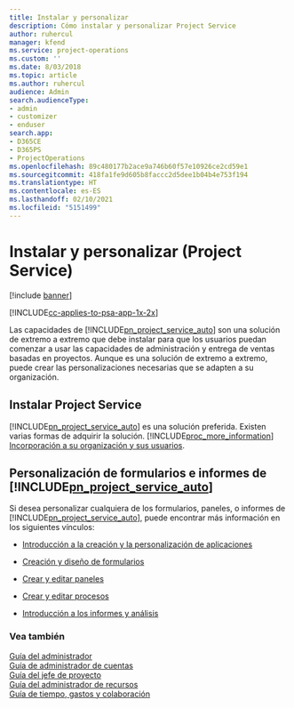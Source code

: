 ```yaml
---
title: Instalar y personalizar
description: Cómo instalar y personalizar Project Service
author: ruhercul
manager: kfend
ms.service: project-operations
ms.custom: ''
ms.date: 8/03/2018
ms.topic: article
ms.author: ruhercul
audience: Admin
search.audienceType:
- admin
- customizer
- enduser
search.app:
- D365CE
- D365PS
- ProjectOperations
ms.openlocfilehash: 89c480177b2ace9a746b60f57e10926ce2cd59e1
ms.sourcegitcommit: 418fa1fe9d605b8faccc2d5dee1b04b4e753f194
ms.translationtype: HT
ms.contentlocale: es-ES
ms.lasthandoff: 02/10/2021
ms.locfileid: "5151499"
---
```

# <a name="install-and-customize-project-service"></a>Instalar y personalizar (Project Service)

[!include [banner](../includes/psa-now-project-operations.md)]

[!INCLUDE[cc-applies-to-psa-app-1x-2x](../includes/cc-applies-to-psa-app-1x-2x.md)]

Las capacidades de [!INCLUDE[pn_project_service_auto](../includes/pn-project-service-auto.md)] son una solución de extremo a extremo que debe instalar para que los usuarios puedan comenzar a usar las capacidades de administración y entrega de ventas basadas en proyectos. Aunque es una solución de extremo a extremo, puede crear las personalizaciones necesarias que se adapten a su organización.  
<!-- TODO: I expect to find the information on how to get and install this here. Please find that and add it here. Same for Project Service.--> 
  
## <a name="install-project-service"></a>Instalar Project Service  
 [!INCLUDE[pn_project_service_auto](../includes/pn-project-service-auto.md)] es una solución preferida. Existen varias formas de adquirir la solución. [!INCLUDE[proc_more_information](../includes/proc-more-information.md)] [Incorporación a su organización y sus usuarios](https://docs.microsoft.com/dynamics365/customerengagement/on-premises/admin/onboard-your-organization-and-users-to-dynamics-365-online).  
  
## <a name="customize-pn_project_service_auto-forms-and-reports"></a>Personalización de formularios e informes de [!INCLUDE[pn_project_service_auto](../includes/pn-project-service-auto.md)]  
 Si desea personalizar cualquiera de los formularios, paneles, o informes de [!INCLUDE[pn_project_service_auto](../includes/pn-project-service-auto.md)], puede encontrar más información en los siguientes vínculos:  
  
- [Introducción a la creación y la personalización de aplicaciones](https://docs.microsoft.com/dynamics365/customerengagement/on-premises/customize/getting-started-customization)  
  
- [Creación y diseño de formularios](https://docs.microsoft.com/dynamics365/customerengagement/on-premises/customize/create-design-forms)  
  
- [Crear y editar paneles](https://docs.microsoft.com/dynamics365/customerengagement/on-premises/customize/create-edit-dashboards)  
  
- [Crear y editar procesos](https://docs.microsoft.com/dynamics365/customerengagement/on-premises/customize/guide-staff-through-common-tasks-processes)  
  
- [Introducción a los informes y análisis](https://docs.microsoft.com/dynamics365/customerengagement/on-premises/analytics/reporting-analytics-with-dynamics-365)  
  
### <a name="see-also"></a>Vea también  
 [Guía del administrador](../psa/admin-guide.md)   
 [Guía de administrador de cuentas](../psa/account-manager-guide.md)   
 [Guía del jefe de proyecto](../psa/project-manager-guide.md)   
 [Guía del administrador de recursos](../psa/resource-manager-guide.md)   
 [Guía de tiempo, gastos y colaboración](../psa/time-expense-collaboration-guide.md)
